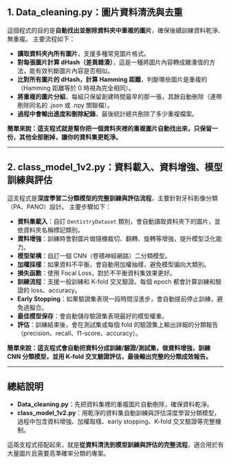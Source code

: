 ## **1. Data_cleaning.py：圖片資料清洗與去重**

這個程式的目的是**自動找出並刪除資料夾中重複的圖片**，確保後續訓練資料乾淨、無重複。
主要流程如下：

- **讀取資料夾內所有圖片**，支援多種常見圖片格式。
- **對每張圖片計算 dHash（差異雜湊）**，這是一種將圖片內容轉成雜湊值的方法，能有效判斷圖片內容是否相似。
- **比對所有圖片的 dHash，計算 Hamming 距離**，判斷哪些圖片是重複的（Hamming 距離等於 0 時視為完全相同）。
- **將重複的圖片分組**，每組只保留創建時間最早的那一張，其餘自動刪除（連帶刪除同名的 .json 或 .npy 關聯檔）。
- **過程中會輸出進度和刪除紀錄**，最後統計總共刪除了多少重複檔案。

**簡單來說：這支程式就是幫你把一個資料夾裡的重複圖片自動找出來，只保留一份，其他全部刪掉，讓你的資料集更乾淨。**

---

## **2. class_model_1v2.py：資料載入、資料增強、模型訓練與評估**

這支程式是**深度學習二分類模型的完整訓練與評估流程**，主要針對牙科影像分類（PA、PANO）設計。
主要步驟如下：

- **資料集載入**：自訂 `DentistryDataset` 類別，會自動讀取資料夾下的圖片，並依資料夾名稱標記類別。
- **資料增強**：訓練時會對圖片做隨機裁切、翻轉、旋轉等增強，提升模型泛化能力。
- **模型架構**：自訂一個 CNN（卷積神經網路）二分類模型。
- **加權採樣**：如果資料不平衡，會自動用加權抽樣，避免模型偏向大類別。
- **損失函數**：使用 Focal Loss，對於不平衡資料集效果更好。
- **訓練流程**：支援一般訓練和 K-fold 交叉驗證。每個 epoch 都會計算訓練和驗證的 loss、accuracy。
- **Early Stopping**：如果驗證集表現一段時間沒進步，會自動提前停止訓練，避免過擬合。
- **最佳模型保存**：會自動儲存驗證集表現最好的模型權重。
- **評估**：訓練結束後，會在測試集或每個 fold 的驗證集上輸出詳細的分類報告（precision、recall、f1-score、accuracy）。

**簡單來說：這支程式會自動把資料分成訓練/驗證/測試集，做資料增強，訓練 CNN 分類模型，並用 K-fold 交叉驗證評估，最後輸出完整的分類成效報告。**

---

## **總結說明**

- **Data_cleaning.py**：先把資料集裡的重複圖片自動刪除，確保資料乾淨。
- **class_model_1v2.py**：用乾淨的資料集自動訓練與評估深度學習分類模型，過程中包含資料增強、加權取樣、early stopping、K-fold 交叉驗證等完整機制。

這兩支程式搭配起來，就是**從資料清洗到模型訓練與評估的完整流程**，適合用於有大量圖片且需要高準確率分類的專案。

